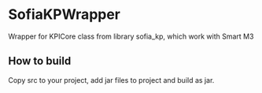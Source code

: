# SofiaKPWrapper

Wrapper for KPICore class from library sofia_kp, which work with Smart M3

## How to build

Copy src to your project, add jar files to project and build as jar. 
